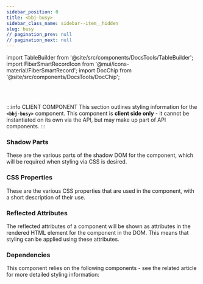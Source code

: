 ```yaml
---
sidebar_position: 0
title: <bbj-busy>
sidebar_class_name: sidebar--item__hidden
slug: busy
// pagination_prev: null
// pagination_next: null
---
```


import TableBuilder from '@site/src/components/DocsTools/TableBuilder';
import FiberSmartRecordIcon from '@mui/icons-material/FiberSmartRecord';
import DocChip from '@site/src/components/DocsTools/DocChip';

<DocChip tooltipText="This component will render with a shadow DOM, an API built into the browser that facilitates encapsulation." label="Shadow" target="_blank" clickable={false} iconName='shadow' />

<br />
<br />

:::info CLIENT COMPONENT
This section outlines styling information for the **`<bbj-busy>`** component. This component is **client side only** - it cannot be instantiated on its own via the API, but may make up part of API components.
:::

### Shadow Parts
These are the various parts of the shadow DOM for the component, which will be required when styling via CSS is desired.
<TableBuilder tag='bbj-busy' table="parts"/>

### CSS Properties

  These are the various CSS properties that are used in the component, with a short description of their use.
  
  <TableBuilder tag='bbj-busy' table="properties"/>

### Reflected Attributes

  The reflected attributes of a component will be shown as attributes in the rendered HTML element for the component in the DOM. This means that styling can be applied using these attributes.
  
  <TableBuilder tag='bbj-busy' table="reflects"/>

### Dependencies

  This component relies on the following components - see the related article for more detailed styling information:
  
  <TableBuilder tag='bbj-busy' table="dependencies"/>
